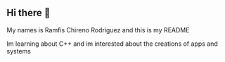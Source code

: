 ## Hi there 👋

My names is Ramfis Chireno Rodriguez and this is my README 

Im learning about C++ and im interested about the creations of apps and systems
